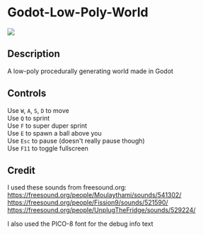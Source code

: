 # Godot-Low-Poly-World

![](https://i.imgur.com/x5ABieP.png)

## Description
A low-poly procedurally generating world made in Godot

## Controls
Use `W`, `A`, `S`, `D` to move<br />
Use `Q` to sprint<br />
Use `F` to super duper sprint<br />
Use `E` to spawn a ball above you<br />
Use `Esc` to pause (doesn't really pause though)<br />
Use `F11` to toggle fullscreen

## Credit
I used these sounds from freesound.org:<br />
https://freesound.org/people/Moulaythami/sounds/541302/<br />
https://freesound.org/people/Fission9/sounds/521590/<br />
https://freesound.org/people/UnplugTheFridge/sounds/529224/<br />

I also used the PICO-8 font for the debug info text
